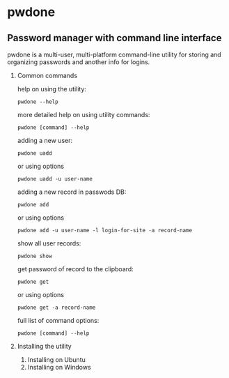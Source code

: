 # pwdone
## Password manager with command line interface

pwdone is a multi-user, multi-platform command-line utility 
for storing and organizing passwords and another info for logins.

1. Common commands

    help on using the utility:
    ```
    pwdone --help
    ```
    
    more detailed help on using utility commands:
    ```
    pwdone [command] --help
    ```
    
    adding a new user:
    ```
    pwdone uadd
    ```
    or using options
    ```
    pwdone uadd -u user-name
    ```    
    
    adding a new record in passwods DB:
    ```
    pwdone add
    ```
    or using options 
    ```
    pwdone add -u user-name -l login-for-site -a record-name
    ```
   
    show all user records:
    ```
    pwdone show
    ```
    
    get password of record to the clipboard:    
    ```
    pwdone get
    ```
    or using options    
    ```
    pwdone get -a record-name
    ```
    
    full list of command options:
    ```
    pwdone [command] --help
    ```

2. Installing the utility
    1. Installing on Ubuntu 
    2. Installing on Windows
